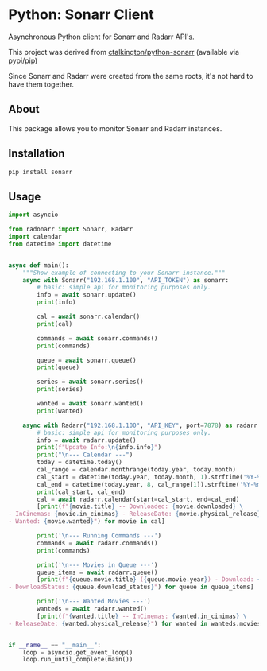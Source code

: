 # Python: Sonarr Client

Asynchronous Python client for Sonarr and Radarr API's.

This project was derived from [ctalkington/python-sonarr](https://github.com/ctalkington/python-sonarr) (available via pypi/pip)

Since Sonarr and Radarr were created from the same roots, it's not hard to have them together.

## About

This package allows you to monitor Sonarr and Radarr instances.

## Installation

```bash
pip install sonarr
```

## Usage

```python
import asyncio

from radonarr import Sonarr, Radarr
import calendar
from datetime import datetime


async def main():
    """Show example of connecting to your Sonarr instance."""
    async with Sonarr("192.168.1.100", "API_TOKEN") as sonarr:
        # basic: simple api for monitoring purposes only.
        info = await sonarr.update()
        print(info)

        cal = await sonarr.calendar()
        print(cal)

        commands = await sonarr.commands()
        print(commands)

        queue = await sonarr.queue()
        print(queue)

        series = await sonarr.series()
        print(series)

        wanted = await sonarr.wanted()
        print(wanted)

    async with Radarr("192.168.1.100", "API_KEY", port=7878) as radarr:
        # basic: simple api for monitoring purposes only.
        info = await radarr.update()
        print(f"Update Info:\n{info.info}")
        print("\n--- Calendar ---")
        today = datetime.today()
        cal_range = calendar.monthrange(today.year, today.month)
        cal_start = datetime(today.year, today.month, 1).strftime('%Y-%m-%dT%H:%M:%SZ')
        cal_end = datetime(today.year, 8, cal_range[1]).strftime('%Y-%m-%dT%H:%M:%SZ')
        print(cal_start, cal_end)
        cal = await radarr.calendar(start=cal_start, end=cal_end)
        [print(f"{movie.title} -- Downloaded: {movie.downloaded} \
- InCinemas: {movie.in_cinimas} - ReleaseDate: {movie.physical_release} \
- Wanted: {movie.wanted}") for movie in cal]

        print('\n--- Running Commands ---')
        commands = await radarr.commands()
        print(commands)

        print('\n--- Movies in Queue ---')
        queue_items = await radarr.queue()
        [print(f"{queue.movie.title} ({queue.movie.year}) - Download: {queue.title} - Status: {queue.status} \
- DownloadStatus: {queue.download_status}") for queue in queue_items]

        print('\n--- Wanted Movies ---')
        wanteds = await radarr.wanted()
        [print(f"{wanted.title} -- InCinemas: {wanted.in_cinimas} \
- ReleaseDate: {wanted.physical_release}") for wanted in wanteds.movies]


if __name__ == "__main__":
    loop = asyncio.get_event_loop()
    loop.run_until_complete(main())
```
